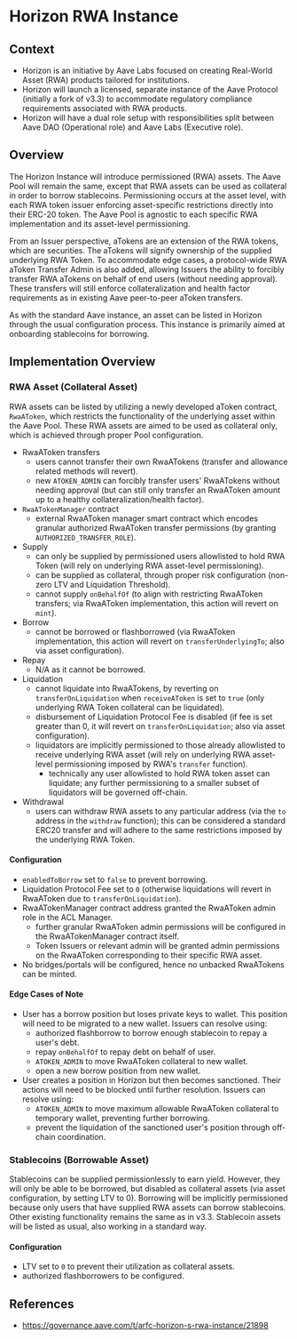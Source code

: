 # Horizon RWA Instance

## Context

- Horizon is an initiative by Aave Labs focused on creating Real-World Asset (RWA) products tailored for institutions.
- Horizon will launch a licensed, separate instance of the Aave Protocol (initially a fork of v3.3) to accommodate regulatory compliance requirements associated with RWA products.
- Horizon will have a dual role setup with responsibilities split between Aave DAO (Operational role) and Aave Labs (Executive role).

## Overview

The Horizon Instance will introduce permissioned (RWA) assets. The Aave Pool will remain the same, except that RWA assets can be used as collateral in order to borrow stablecoins. Permissioning occurs at the asset level, with each RWA token issuer enforcing asset-specific restrictions directly into their ERC-20 token. The Aave Pool is agnostic to each specific RWA implementation and its asset-level permissioning.

From an Issuer perspective, aTokens are an extension of the RWA tokens, which are securities. The aTokens will signify ownership of the supplied underlying RWA Token. To accommodate edge cases, a protocol-wide RWA aToken Transfer Admin is also added, allowing Issuers the ability to forcibly transfer RWA aTokens on behalf of end users (without needing approval). These transfers will still enforce collateralization and health factor requirements as in existing Aave peer-to-peer aToken transfers.

As with the standard Aave instance, an asset can be listed in Horizon through the usual configuration process. This instance is primarily aimed at onboarding stablecoins for borrowing.

## Implementation Overview

### RWA Asset (Collateral Asset)

RWA assets can be listed by utilizing a newly developed aToken contract, `RwaAToken`, which restricts the functionality of the underlying asset within the Aave Pool. These RWA assets are aimed to be used as collateral only, which is achieved through proper Pool configuration.

- RwaAToken transfers
  - users cannot transfer their own RwaATokens (transfer and allowance related methods will revert).
  - new `ATOKEN_ADMIN` can forcibly transfer users' RwaATokens without needing approval (but can still only transfer an RwaAToken amount up to a healthy collateralization/health factor).
- `RwaATokenManager` contract
  - external RwaAToken manager smart contract which encodes granular authorized RwaAToken transfer permissions (by granting `AUTHORIZED_TRANSFER_ROLE`).
- Supply
  - can only be supplied by permissioned users allowlisted to hold RWA Token (will rely on underlying RWA asset-level permissioning).
  - can be supplied as collateral, through proper risk configuration (non-zero LTV and Liquidation Threshold).
  - cannot supply `onBehalfOf` (to align with restricting RwaAToken transfers; via RwaAToken implementation, this action will revert on `mint`).
- Borrow
  - cannot be borrowed or flashborrowed (via RwaAToken implementation, this action will revert on `transferUnderlyingTo`; also via asset configuration).
- Repay
  - N/A as it cannot be borrowed.
- Liquidation
  - cannot liquidate into RwaATokens, by reverting on `transferOnLiquidation` when `receiveAToken` is set to `true` (only underlying RWA Token collateral can be liquidated).
  - disbursement of Liquidation Protocol Fee is disabled (if fee is set greater than 0, it will revert on `transferOnLiquidation`; also via asset configuration).
  - liquidators are implicitly permissioned to those already allowlisted to receive underlying RWA asset (will rely on underlying RWA asset-level permissioning imposed by RWA's `transfer` function).
    - technically any user allowlisted to hold RWA token asset can liquidate; any further permissioning to a smaller subset of liquidators will be governed off-chain.
- Withdrawal
  - users can withdraw RWA assets to any particular address (via the `to` address in the `withdraw` function); this can be considered a standard ERC20 transfer and will adhere to the same restrictions imposed by the underlying RWA Token.

#### Configuration

- `enabledToBorrow` set to `false` to prevent borrowing.
- Liquidation Protocol Fee set to `0` (otherwise liquidations will revert in RwaAToken due to `transferOnLiquidation`).
- RwaATokenManager contract address granted the RwaAToken admin role in the ACL Manager.
  - further granular RwaAToken admin permissions will be configured in the RwaATokenManager contract itself.
  - Token Issuers or relevant admin will be granted admin permissions on the RwaAToken corresponding to their specific RWA asset.
- No bridges/portals will be configured, hence no unbacked RwaATokens can be minted. 

#### Edge Cases of Note

- User has a borrow position but loses private keys to wallet. This position will need to be migrated to a new wallet. Issuers can resolve using:
  - authorized flashborrow to borrow enough stablecoin to repay a user's debt.
  - repay `onBehalfOf` to repay debt on behalf of user.
  - `ATOKEN_ADMIN` to move RwaAToken collateral to new wallet.
  - open a new borrow position from new wallet.
- User creates a position in Horizon but then becomes sanctioned. Their actions will need to be blocked until further resolution. Issuers can resolve using:
  - `ATOKEN_ADMIN` to move maximum allowable RwaAToken collateral to temporary wallet, preventing further borrowing.
  - prevent the liquidation of the sanctioned user's position through off-chain coordination.

### Stablecoins (Borrowable Asset)

Stablecoins can be supplied permissionlessly to earn yield. However, they will only be able to be borrowed, but disabled as collateral assets (via asset configuration, by setting LTV to 0). Borrowing will be implicitly permissioned because only users that have supplied RWA assets can borrow stablecoins. Other existing functionality remains the same as in v3.3. Stablecoin assets will be listed as usual, also working in a standard way.

#### Configuration

- LTV set to `0` to prevent their utilization as collateral assets.
- authorized flashborrowers to be configured.

## References

- https://governance.aave.com/t/arfc-horizon-s-rwa-instance/21898
